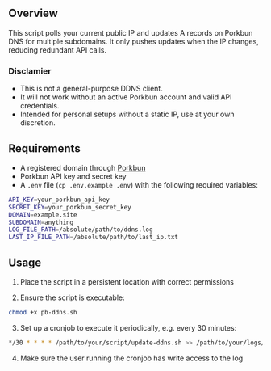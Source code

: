 ## Overview

This script polls your current public IP and updates A records on Porkbun DNS for multiple subdomains. It only pushes updates when the IP changes, reducing redundant API calls.

### Disclamier

- This is not a general-purpose DDNS client.
- It will not work without an active Porkbun account and valid API credentials.
- Intended for personal setups without a static IP, use at your own discretion.

## Requirements

- A registered domain through [Porkbun](https://porkbun.com)
- Porkbun API key and secret key
- A `.env` file (`cp .env.example .env`) with the following required variables:

```bash
API_KEY=your_porkbun_api_key
SECRET_KEY=your_porkbun_secret_key
DOMAIN=example.site
SUBDOMAIN=anything
LOG_FILE_PATH=/absolute/path/to/ddns.log
LAST_IP_FILE_PATH=/absolute/path/to/last_ip.txt
```

## Usage

1. Place the script in a persistent location with correct permissions

2. Ensure the script is executable:
```bash
chmod +x pb-ddns.sh
```

3. Set up a cronjob to execute it periodically, e.g. every 30 minutes:
```bash
*/30 * * * * /path/to/your/script/update-ddns.sh >> /path/to/your/logs/ddns.log 2>&1
```

4. Make sure the user running the cronjob has write access to the log
